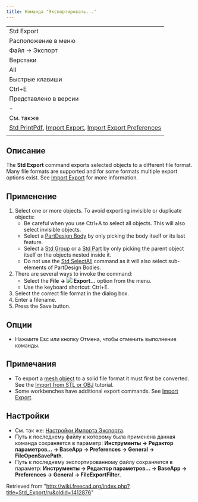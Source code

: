 ```yaml
---
title: Команда "Экспортировать..."
---
```

|  |
| --- |
| Std Export |
| Расположение в меню |
| Файл → Экспорт |
| Верстаки |
| All |
| Быстрые клавиши |
| Ctrl+E |
| Представлено в версии |
| - |
| См. также |
| [Std PrintPdf](/Std_PrintPdf/ru "Std PrintPdf/ru"), [Import Export](/Import_Export/ru "Import Export/ru"), [Import Export Preferences](/Import_Export_Preferences/ru "Import Export Preferences/ru") |
|  |

## Описание

The **Std Export** command exports selected objects to a different file format. Many file formats are supported and for some formats multiple export options exist. See [Import Export](/Import_Export "Import Export") for more information.

## Применение

1. Select one or more objects. To avoid exporting invisible or duplicate objects:
   * Be careful when you use Ctrl+A to select all objects. This will also select invisible objects.
   * Select a [PartDesign Body](/PartDesign_Body "PartDesign Body") by only picking the body itself or its last feature.
   * Select a [Std Group](/Std_Group "Std Group") or a [Std Part](/Std_Part "Std Part") by only picking the parent object itself or the objects nested inside it.
   * Do not use the [Std SelectAll](/Std_SelectAll "Std SelectAll") command as it will also select sub-elements of PartDesign Bodies.
2. There are several ways to invoke the command:
   * Select the **File → ![](/images/Std_Export.svg) Export...** option from the menu.
   * Use the keyboard shortcut: Ctrl+E.
3. Select the correct file format in the dialog box.
4. Enter a filename.
5. Press the Save button.

## Опции

* Нажмите Esc или кнопку Отмена, чтобы отменить выполнение команды.

## Примечания

* To export a [mesh object](/Mesh_Workbench "Mesh Workbench") to a solid file format it must first be converted. See the [Import from STL or OBJ](/Import_from_STL_or_OBJ "Import from STL or OBJ") tutorial.
* Some workbenches have additional export commands. See [Import Export](/Import_Export "Import Export").

## Настройки

* См. так же: [Настройки Импорта Экспорта](/Import_Export_Preferences/ru "Import Export Preferences/ru").
* Путь к последнему файлу к которому была применена данная команда сохраняется в параметр: **Инструменты → Редактор параметров... → BaseApp → Preferences → General → FileOpenSavePath**.
* Путь к последнему экспортированному файлу сохраняется в параметр: **Инструменты → Редактор параметров... → BaseApp → Preferences → General → FileExportFilter**.

Retrieved from "<http://wiki.freecad.org/index.php?title=Std_Export/ru&oldid=1412876>"